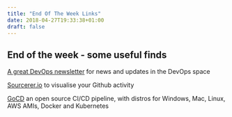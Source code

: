 ```yaml
---
title: "End Of The Week Links"
date: 2018-04-27T19:33:38+01:00
draft: false
---
```


## End of the week - some useful finds

[A great DevOps newsletter](https://devopsish.com/) for news and updates in the DevOps space

[Sourcerer.io](https://sourcerer.io/falseneutral) to visualise your Github activity

[GoCD](https://www.gocd.org/) an open source CI/CD pipeline, with distros for Windows, Mac, Linux, AWS AMIs, Docker and Kubernetes

